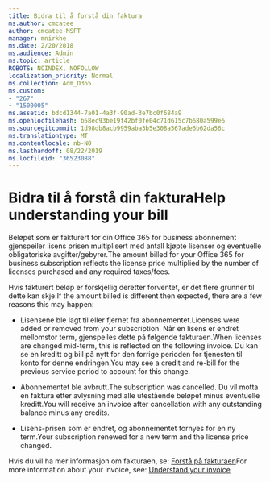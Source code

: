 ```yaml
---
title: Bidra til å forstå din faktura
ms.author: cmcatee
author: cmcatee-MSFT
manager: mnirkhe
ms.date: 2/20/2018
ms.audience: Admin
ms.topic: article
ROBOTS: NOINDEX, NOFOLLOW
localization_priority: Normal
ms.collection: Adm_O365
ms.custom:
- "267"
- "1500005"
ms.assetid: bdcd1344-7a01-4a3f-90ad-3e7bc0f684a9
ms.openlocfilehash: b58ec93be19f42bf0fe04c71d615c7b680a599e6
ms.sourcegitcommit: 1d98db8acb9959aba3b5e308a567ade6b62da56c
ms.translationtype: MT
ms.contentlocale: nb-NO
ms.lasthandoff: 08/22/2019
ms.locfileid: "36523088"
---
```

# <a name="help-understanding-your-bill"></a><span data-ttu-id="9868c-102">Bidra til å forstå din faktura</span><span class="sxs-lookup"><span data-stu-id="9868c-102">Help understanding your bill</span></span>

<span data-ttu-id="9868c-103">Beløpet som er fakturert for din Office 365 for business abonnement gjenspeiler lisens prisen multiplisert med antall kjøpte lisenser og eventuelle obligatoriske avgifter/gebyrer.</span><span class="sxs-lookup"><span data-stu-id="9868c-103">The amount billed for your Office 365 for business subscription reflects the license price multiplied by the number of licenses purchased and any required taxes/fees.</span></span>
  
<span data-ttu-id="9868c-104">Hvis fakturert beløp er forskjellig deretter forventet, er det flere grunner til dette kan skje:</span><span class="sxs-lookup"><span data-stu-id="9868c-104">If the amount billed is different then expected, there are a few reasons this may happen:</span></span>
  
- <span data-ttu-id="9868c-105">Lisensene ble lagt til eller fjernet fra abonnementet.</span><span class="sxs-lookup"><span data-stu-id="9868c-105">Licenses were added or removed from your subscription.</span></span> <span data-ttu-id="9868c-106">Når en lisens er endret mellomstor term, gjenspeiles dette på følgende fakturaen.</span><span class="sxs-lookup"><span data-stu-id="9868c-106">When licenses are changed mid-term, this is reflected on the following invoice.</span></span> <span data-ttu-id="9868c-107">Du kan se en kreditt og bill på nytt for den forrige perioden for tjenesten til konto for denne endringen.</span><span class="sxs-lookup"><span data-stu-id="9868c-107">You may see a credit and re-bill for the previous service period to account for this change.</span></span>

- <span data-ttu-id="9868c-108">Abonnementet ble avbrutt.</span><span class="sxs-lookup"><span data-stu-id="9868c-108">The subscription was cancelled.</span></span> <span data-ttu-id="9868c-109">Du vil motta en faktura etter avlysning med alle utestående beløpet minus eventuelle kreditt.</span><span class="sxs-lookup"><span data-stu-id="9868c-109">You will receive an invoice after cancellation with any outstanding balance minus any credits.</span></span>

- <span data-ttu-id="9868c-110">Lisens-prisen som er endret, og abonnementet fornyes for en ny term.</span><span class="sxs-lookup"><span data-stu-id="9868c-110">Your subscription renewed for a new term and the license price changed.</span></span>

<span data-ttu-id="9868c-111">Hvis du vil ha mer informasjon om fakturaen, se: [Forstå på fakturaen](https://docs.microsoft.com/office365/admin/subscriptions-and-billing/understand-your-invoice)</span><span class="sxs-lookup"><span data-stu-id="9868c-111">For more information about your invoice, see: [Understand your invoice](https://docs.microsoft.com/office365/admin/subscriptions-and-billing/understand-your-invoice)</span></span>